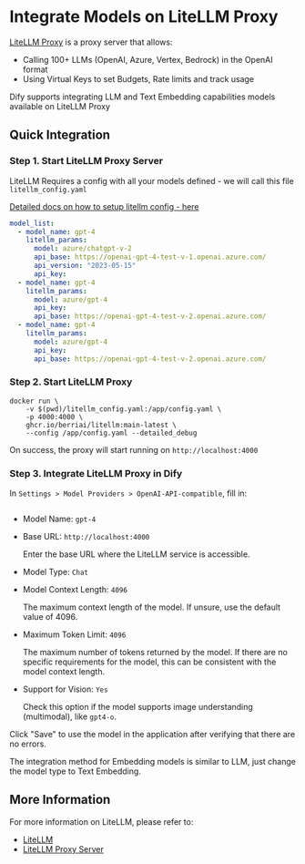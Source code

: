 # Integrate Models on LiteLLM Proxy

[LiteLLM Proxy](https://github.com/BerriAI/litellm) is a proxy server that allows:

* Calling 100+ LLMs (OpenAI, Azure, Vertex, Bedrock) in the OpenAI format
* Using Virtual Keys to set Budgets, Rate limits and track usage

Dify supports integrating LLM and Text Embedding capabilities models available on LiteLLM Proxy

## Quick Integration

### Step 1. Start LiteLLM Proxy Server

LiteLLM Requires a config with all your models defined - we will call this file `litellm_config.yaml`

[Detailed docs on how to setup litellm config - here](https://docs.litellm.ai/docs/proxy/configs)

```yaml
model_list:
  - model_name: gpt-4
    litellm_params:
      model: azure/chatgpt-v-2
      api_base: https://openai-gpt-4-test-v-1.openai.azure.com/
      api_version: "2023-05-15"
      api_key: 
  - model_name: gpt-4
    litellm_params:
      model: azure/gpt-4
      api_key: 
      api_base: https://openai-gpt-4-test-v-2.openai.azure.com/
  - model_name: gpt-4
    litellm_params:
      model: azure/gpt-4
      api_key: 
      api_base: https://openai-gpt-4-test-v-2.openai.azure.com/
```

### Step 2. Start LiteLLM Proxy

```shell
docker run \
    -v $(pwd)/litellm_config.yaml:/app/config.yaml \
    -p 4000:4000 \
    ghcr.io/berriai/litellm:main-latest \
    --config /app/config.yaml --detailed_debug
```

On success, the proxy will start running on `http://localhost:4000`

### Step 3. Integrate LiteLLM Proxy in Dify

In `Settings > Model Providers > OpenAI-API-compatible`, fill in:

<figure><img src="https://assets-docs.dify.ai/dify-enterprise-mintlify/en/development/models-integration/c02feef6b054be16639ecd23ce10b605.png" alt=""><figcaption></figcaption></figure>

* Model Name: `gpt-4`
*   Base URL: `http://localhost:4000`

    Enter the base URL where the LiteLLM service is accessible.
* Model Type: `Chat`
*   Model Context Length: `4096`

    The maximum context length of the model. If unsure, use the default value of 4096.
*   Maximum Token Limit: `4096`

    The maximum number of tokens returned by the model. If there are no specific requirements for the model, this can be consistent with the model context length.
*   Support for Vision: `Yes`

    Check this option if the model supports image understanding (multimodal), like `gpt4-o`.

Click "Save" to use the model in the application after verifying that there are no errors.

The integration method for Embedding models is similar to LLM, just change the model type to Text Embedding.

## More Information

For more information on LiteLLM, please refer to:

* [LiteLLM](https://github.com/BerriAI/litellm)
* [LiteLLM Proxy Server](https://docs.litellm.ai/docs/simple\_proxy)
